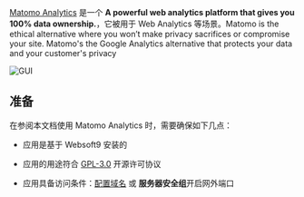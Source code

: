 [Matomo Analytics](https://matomo.org/) 是一个 **A powerful web analytics platform that gives you 100% data ownership.**，它被用于 Web Analytics  等场景。Matomo is the ethical alternative where you won’t make privacy sacrifices or compromise your site. Matomo's the Google Analytics alternative that protects your data and your customer's privacy


![GUI](https://libs.websoft9.com/Websoft9/DocsPicture/zh/matomo/matomo-show-websoft9.png)


## 准备

在参阅本文档使用 Matomo Analytics 时，需要确保如下几点：

- 应用是基于 Websoft9 安装的

- 应用的用途符合 [GPL-3.0](https://opensource.org/licenses/GPL-3.0) 开源许可协议

- 应用具备访问条件：[配置域名](./guide/appsetdomain) 或 **服务器安全组**开启网外端口